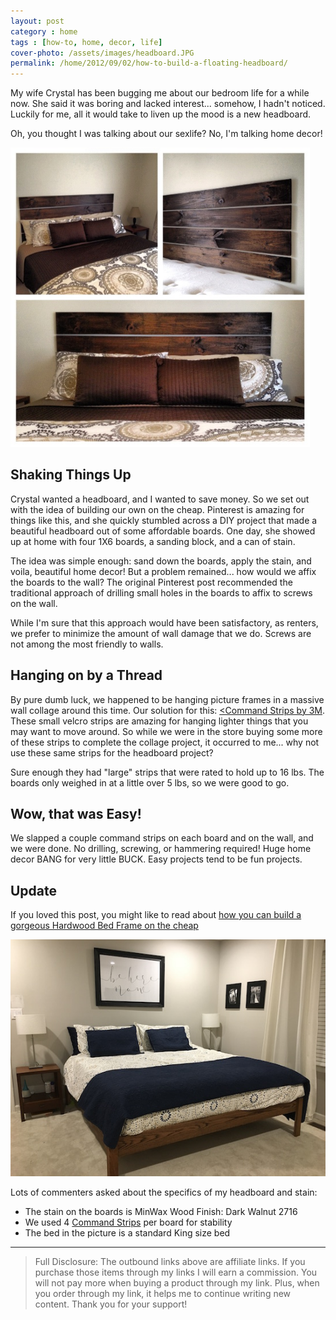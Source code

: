 ```yaml
---
layout: post
category : home
tags : [how-to, home, decor, life]
cover-photo: /assets/images/headboard.JPG
permalink: /home/2012/09/02/how-to-build-a-floating-headboard/
---
```


My wife Crystal has been bugging me about our bedroom life for a while now. She
said it was boring and lacked interest... somehow, I hadn't noticed. Luckily for
me, all it would take to liven up the mood is a new headboard.

Oh, you thought I was talking about our sexlife? No, I'm talking home decor!

<img title="The Finished Product" alt="Headboard" style="width: 95%;" src="/assets/images/headboard.JPG" />

Shaking Things Up
-----------------
Crystal wanted a headboard, and I wanted to save money. So we set out with the
idea of building our own on the cheap. Pinterest is amazing for things like this,
and she quickly stumbled across a DIY project that made a beautiful headboard
out of some affordable boards. One day, she showed up at home with four 1X6
boards, a sanding block, and a can of stain.

The idea was simple enough: sand down the boards, apply the stain, and voila,
beautiful home decor! But a problem remained... how would we affix the boards to
the wall? The original Pinterest post recommended the traditional approach of
drilling small holes in the boards to affix to screws on the wall.

While I'm sure that this approach would have been satisfactory, as renters, we
prefer to minimize the amount of wall damage that we do. Screws are not among the
most friendly to walls.

Hanging on by a Thread
----------------------
By pure dumb luck, we happened to be hanging picture frames in a massive wall
collage around this time. Our solution for this: <a target="blank" href="http://amzn.to/NkMTFm"><Command Strips by 3M</a>. These small
velcro strips are amazing for hanging lighter things that you may want to move
around. So while we were in the store buying some more of these strips to complete
the collage project, it occurred to me... why not use these same strips for the
headboard project?

Sure enough they had "large" strips that were rated to hold up to 16 lbs. The
boards only weighed in at a little over 5 lbs, so we were good to go.

Wow, that was Easy!
-------------------
We slapped a couple command strips on each board and on the wall, and we were
done. No drilling, screwing, or hammering required! Huge home decor BANG for
very little BUCK. Easy projects tend to be fun projects.

<script type="text/javascript">
amzn_assoc_placement = "adunit0";
amzn_assoc_search_bar = "true";
amzn_assoc_tracking_id = "briahazzcons-20";
amzn_assoc_ad_mode = "manual";
amzn_assoc_ad_type = "smart";
amzn_assoc_marketplace = "amazon";
amzn_assoc_region = "US";
amzn_assoc_title = "My Amazon Picks";
amzn_assoc_linkid = "d009725f7c6df3c724352861e71d1033";
amzn_assoc_asins = "B00404YKZI,B001CESFSM,B004BPSJRG,B00065WPP2";
</script>
<script src="//z-na.amazon-adsystem.com/widgets/onejs?MarketPlace=US"></script>

Update
------
If you loved this post, you might like to read about [how you can build a gorgeous
Hardwood Bed Frame on the cheap](/home/2016/11/29/how-to-build-a-bed-frame/ "How to Build a Bed Frame")

<a target="blank" href="/home/2016/11/29/how-to-build-a-bed-frame/" title="How to Build a Bed Frame"><img src="/assets/images/bedframe/Bed.JPG" alt="How to build a Bed Frame"/></a>

Lots of commenters asked about the specifics of my headboard and stain:

- The stain on the boards is MinWax Wood Finish: Dark Walnut 2716
- We used 4 <a target="blank" href="http://amzn.to/NkMTFm">Command Strips</a> per board for stability
- The bed in the picture is a standard King size bed

--------------------------------------------------------------------------------
> Full Disclosure: The outbound links above are affiliate links. If you purchase
> those items through my links I will earn a commission. You will not pay more
> when buying a product through my link. Plus, when you order through my link,
> it helps me to continue writing new content. Thank you for your support!
